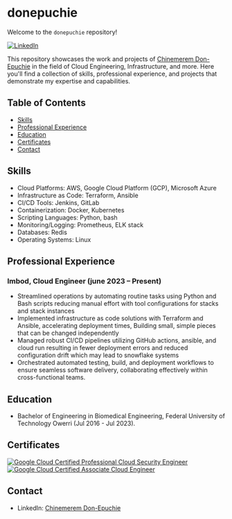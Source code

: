 # donepuchie

Welcome to the `donepuchie` repository!

[![LinkedIn](https://img.shields.io/badge/LinkedIn-Connect-blue.svg)](https://www.linkedin.com/in/don-epuchie/)

This repository showcases the work and projects of [Chinemerem Don-Epuchie](https://www.linkedin.com/in/cos-ibe/) in the field of Cloud Engineering, Infrastructure, and more. Here you'll find a collection of skills, professional experience, and projects that demonstrate my expertise and capabilities.

## Table of Contents

- [Skills](#skills)
- [Professional Experience](#professional-experience)
- [Education](#education)
- [Certificates](#certificates)
- [Contact](#contact)

## Skills

- Cloud Platforms: AWS, Google Cloud Platform (GCP), Microsoft Azure
- Infrastructure as Code: Terraform, Ansible
- CI/CD Tools: Jenkins, GitLab
- Containerization: Docker, Kubernetes
- Scripting Languages: Python, bash
- Monitoring/Logging: Prometheus, ELK stack
- Databases: Redis
- Operating Systems: Linux


## Professional Experience


### Imbod, Cloud Engineer (june 2023 – Present)

- Streamlined operations by automating routine tasks using Python and Bash scripts reducing manual effort with tool configurations for stacks and stack instances
- Implemented infrastructure as code solutions with Terraform and Ansible, accelerating deployment times, Building small, simple pieces that can be changed independently
- Managed robust CI/CD pipelines utilizing GitHub actions, ansible, and cloud run resulting in fewer deployment errors and reduced configuration drift which may lead to snowflake systems
- Orchestrated automated testing, build, and deployment workflows to ensure seamless software delivery, collaborating effectively within cross-functional teams.


## Education

- Bachelor of Engineering in Biomedical Engineering, Federal University of Technology Owerri (Jul 2016 - Jul 2023).


## Certificates

[![Google Cloud Certified Professional Cloud Security Engineer](https://img.shields.io/badge/-GCP%20Security%20Engineer-orange)](https://www.credly.com/badges/d4198963-a740-4b12-b970-63c8512e4f1f)
[![Google Cloud Certified Associate Cloud Engineer](https://img.shields.io/badge/-GCP%20Cloud%20Engineer-yellow)](https://www.credly.com/badges/fc62dc4f-cc40-4af7-aec0-bc7243c64333)


## Contact

- LinkedIn: [Chinemerem Don-Epuchie](https://www.linkedin.com/in/don-epuchie/)
